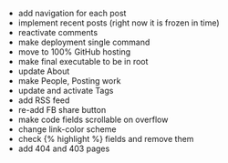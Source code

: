 * add navigation for each post
* implement recent posts (right now it is frozen in time)
* reactivate comments
* make deployment single command
* move to 100% GitHub hosting
* make final executable to be in root
* update About
* make People, Posting work
* update and activate Tags
* add RSS feed
* re-add FB share button
* make code fields scrollable on overflow
* change link-color scheme
* check {% highlight %} fields and remove them
* add 404 and 403 pages
